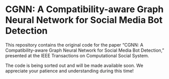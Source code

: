 # CGNN: A Compatibility-aware Graph Neural Network for Social Media Bot Detection
This repository contains the original code for the paper “CGNN: A Compatibility-aware Graph Neural Network for Social Media Bot Detection,” presented at the IEEE Transactions on Computational Social System.

The code is being sorted out and will be made available soon. We appreciate your patience and understanding during this time!
